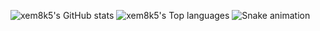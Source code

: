 ![xem8k5's GitHub stats](https://github-readme-stats.vercel.app/api?username=xem8k5&show_icons=true)
![xem8k5's Top languages](https://github-readme-stats.vercel.app/api/top-langs/?username=xem8k5&show_icons=true&include_all_commits=true&hide_border=false&count_private=true&langs_count=5&layout=compact)
![Snake animation](https://github.com/xem8k5/xem8k5/blob/output/github-contribution-grid-snake.svg)
